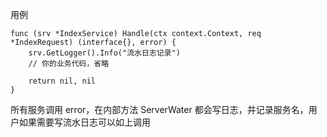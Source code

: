 用例
```
func (srv *IndexService) Handle(ctx context.Context, req *IndexRequest) (interface{}, error) {
	srv.GetLogger().Info("流水日志记录")
	// 你的业务代码，省略
	
	return nil, nil
}
```
所有服务调用 error，在内部方法 ServerWater 都会写日志，并记录服务名，用户如果需要写流水日志可以如上调用